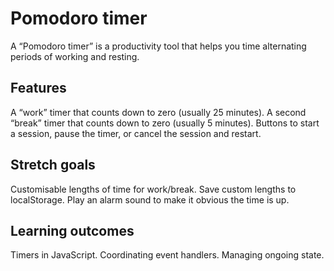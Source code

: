 # Pomodoro timer
A “Pomodoro timer” is a productivity tool that helps you time alternating periods of working and resting.

## Features 
A “work” timer that counts down to zero (usually 25 minutes).
A second “break” timer that counts down to zero (usually 5 minutes).
Buttons to start a session, pause the timer, or cancel the session and restart.
## Stretch goals 
Customisable lengths of time for work/break.
Save custom lengths to localStorage.
Play an alarm sound to make it obvious the time is up.
## Learning outcomes 
Timers in JavaScript.
Coordinating event handlers.
Managing ongoing state.
